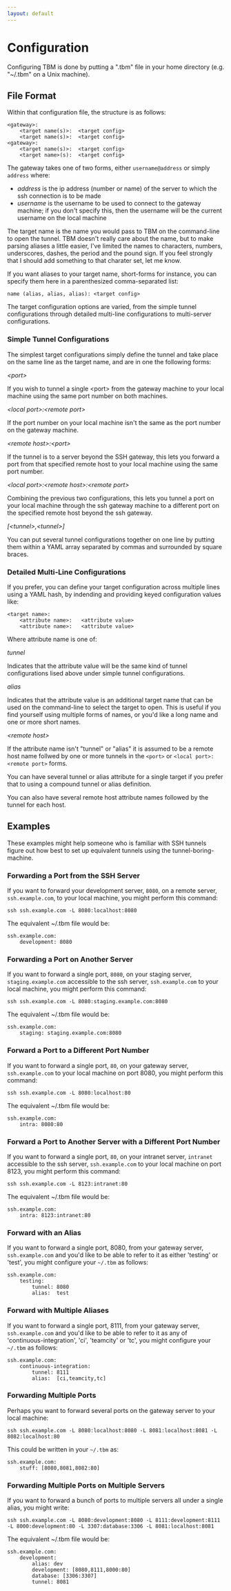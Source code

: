 ```yaml
---
layout: default
---
```

# Configuration #

Configuring TBM is done by putting a ".tbm" file in your home directory (e.g. "~/.tbm" on a Unix machine).

## File Format ##

Within that configuration file, the structure is as follows:

    <gateway>:
        <target name(s)>:  <target config>
        <target name(s)>:  <target config>
    <gateway>:
        <target name(s)>:  <target config>
        <target name>(s):  <target config>

The gateway takes one of two forms, either `username@address` or simply `address` where:

-   *address* is the ip address (number or name) of the server to which the ssh connection is to be made
-   *username* is the username to be used to connect to the gateway machine; if you don't specify this, then the username will be the current username on the local machine

The target name is the name you would pass to TBM on the command-line to open the tunnel. TBM doesn't really care about the name, but to make parsing aliases a little easier, I've limited the names to characters, numbers, underscores, dashes, the period and the pound sign. If you feel strongly that I should add something to that charater set, let me know.

If you want aliases to your target name, short-forms for instance, you can specify them here in a parenthesized comma-separated list:

    name (alias, alias, alias): <target config>

The target configuration options are varied, from the simple tunnel configurations through detailed multi-line configurations to multi-server configurations.

### Simple Tunnel Configurations ###
The simplest target configurations simply define the tunnel and take place on the same line as the target name, and are in one the following forms:

*&lt;port&gt;*

If you wish to tunnel a single &lt;port&gt; from the gateway machine to your local machine using the same port number on both machines.

*&lt;local port&gt;:&lt;remote port&gt;*

If the port number on your local machine isn't the same as the port number on the gateway machine.

*&lt;remote host&gt;:&lt;port&gt;*

If the tunnel is to a server beyond the SSH gateway, this lets you forward a port from that specified remote host to your local machine using the same port number.

*&lt;local port&gt;:&lt;remote host&gt;:&lt;remote port&gt;*

Combining the previous two configurations, this lets you tunnel a port on your local machine through the ssh gateway machine to a different port on the specified remote host beyond the ssh gateway.

*\[&lt;tunnel&gt;,&lt;tunnel&gt;\]*

You can put several tunnel configurations together on one line by putting them within a YAML array separated by commas and surrounded by square braces.

### Detailed Multi-Line Configurations ###

If you prefer, you can define your target configuration across multiple lines using a YAML hash, by indending and providing keyed configuration values like:

    <target name>:
        <attribute name>:   <attribute value>
        <attribute name>:   <attribute value>

Where attribute name is one of:

*tunnel*

Indicates that the attribute value will be the same kind of tunnel configurations lised above under simple tunnel configurations.

*alias*

Indicates that the attribute value is an additional target name that can be used on the command-line to select the target to open. This is useful if you find yourself using multiple forms of names, or you'd like a long name and one or more short names.

*&lt;remote host&gt;*

If the attribute name isn't "tunnel" or "alias" it is assumed to be a remote host name follwed by one or more tunnels in the `<port>` or `<local port>:<remote port>` forms.

You can have several tunnel or alias attribute for a single target if you prefer that to using a compound tunnel or alias definition.

You can also have several remote host attribute names followed by the tunnel for each host.


## Examples ##

These examples might help someone who is familiar with SSH tunnels figure out how best to set up equivalent tunnels using the tunnel-boring-machine.

### Forwarding a Port from the SSH Server ###

If you want to forward your development server, `8080`, on a remote server, `ssh.example.com`, to your local machine, you might perform this command:

    ssh ssh.example.com -L 8080:localhost:8080

The equivalent ~/.tbm file would be:

    ssh.example.com:
        development: 8080

### Forwarding a Port on Another Server ### 

If you want to forward a single port, `8080`, on your staging server, `staging.example.com` accessible to the ssh server, `ssh.example.com` to your local machine, you might perform this command:

    ssh ssh.example.com -L 8080:staging.example.com:8080

The equivalent ~/.tbm file would be:

    ssh.example.com:
        staging: staging.example.com:8080

### Forward a Port to a Different Port Number ###

If you want to forward a single port, `80`, on your gateway server, `ssh.example.com` to your local machine on port 8080, you might perform this command:

    ssh ssh.example.com -L 8080:localhost:80

The equivalent ~/.tbm file would be:

    ssh.example.com:
        intra: 8080:80

### Forward a Port to Another Server with a Different Port Number ###

If you want to forward a single port, `80`, on your intranet server, `intranet` accessible to the ssh server, `ssh.example.com` to your local machine on port 8123, you might perform this command:

    ssh ssh.example.com -L 8123:intranet:80

The equivalent ~/.tbm file would be:

    ssh.example.com:
        intra: 8123:intranet:80

### Forward with an Alias ###

If you want to forward a single port, 8080, from your gateway server, `ssh.example.com` and you'd like to be able to refer to it as either 'testing' or 'test', you might configure your `~/.tbm` as follows:

    ssh.example.com:
        testing:
            tunnel: 8080
            alias:  test

### Forward with Multiple Aliases ###

If you want to forward a single port, 8111, from your gateway server, `ssh.example.com` and you'd like to be able to refer to it as any of 'continuous-integration', 'ci', 'teamcity' or 'tc', you might configure your `~/.tbm` as follows:

    ssh.example.com:
        continuous-integration:
            tunnel: 8111
            alias:  [ci,teamcity,tc]

### Forwarding Multiple Ports ###

Perhaps you want to forward several ports on the gateway server to your local machine:

    ssh ssh.example.com -L 8080:localhost:8080 -L 8081:localhost:8081 -L 8082:localhost:80

This could be written in your `~/.tbm` as:

    ssh.example.com:
        stuff: [8080,8081,8082:80]

### Forwarding Multiple Ports on Multiple Servers ###

If you want to forward a bunch of ports to multiple servers all under a single alias, you might write:

    ssh ssh.example.com -L 8080:development:8080 -L 8111:development:8111 -L 8000:development:80 -L 3307:database:3306 -L 8081:localhost:8081

The equivalent ~/.tbm file would be:

    ssh.example.com:
        development:
            alias: dev
            development: [8080,8111,8000:80]
            database: [3306:3307]
            tunnel: 8081
